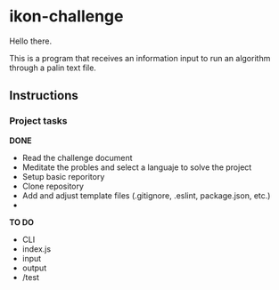 # ikon-challenge

Hello there.

This is a program that receives an information input to run an algorithm through a palin text file.

## Instructions


### Project tasks

**DONE**
- Read the challenge document
- Meditate the probles and select a languaje to solve the project
- Setup basic reporitory
- Clone repository
- Add and adjust template files (.gitignore, .eslint, package.json, etc.)
- 

**TO DO**
- CLI
- index.js
- input
- output
- /test
